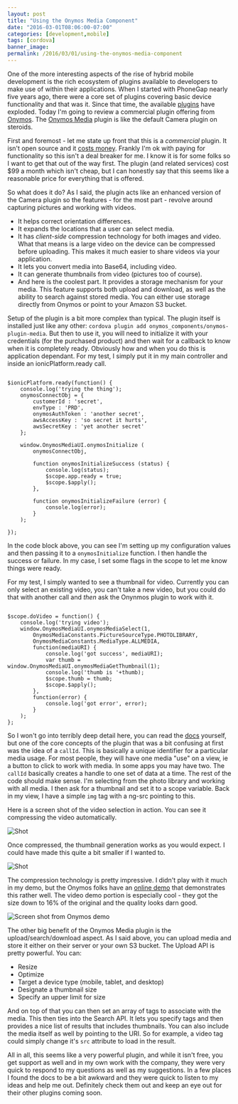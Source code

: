 ```yaml
---
layout: post
title: "Using the Onymos Media Component"
date: "2016-03-01T08:06:00-07:00"
categories: [development,mobile]
tags: [cordova]
banner_image: 
permalink: /2016/03/01/using-the-onymos-media-component
---
```


One of the more interesting aspects of the rise of hybrid mobile development is the rich ecosystem
of plugins available to developers to make use of within their applications. When I started with PhoneGap nearly five years ago, there were a core set of plugins covering basic device functionality and that was it. Since that time, the available [plugins](http://cordova.apache.org/plugins/) have exploded. Today I'm going to review a commercial plugin offering from [Onymos](https://www.onymos.com). The [Onymos Media](https://www.onymos.com/products/media) plugin is like the default Camera plugin on steroids.

<!--more-->

First and foremost - let me state up front that this is a *commercial* plugin. It isn't open source and it [costs money](https://www.onymos.com/pricing). Frankly I'm ok with paying for functionality so this isn't a deal breaker for me. I know it is for some folks so I want to get that out of the way first. The plugin (and related services) cost $99 a month which isn't cheap, but I can honestly say that this seems like a reasonable price for everything that is offered.

So what does it do? As I said, the plugin acts like an enhanced version of the Camera plugin so the features - for the most part - revolve around capturing pictures and working with videos.

* It helps correct orientation differences.
* It expands the locations that a user can select media. 
* It has *client-side* compression technology for both images and video. What that means is a large video on the device can be compressed before uploading. This makes it much easier to share videos via your application.
* It lets you convert media into Base64, including video.
* It can generate thumbnails from video (pictures too of course).
* And here is the coolest part. It provides a storage mechanism for your media. This feature supports both upload and download, as well as the ability to search against stored media. You can either use storage directly from Onymos or point to your Amazon S3 bucket.

Setup of the plugin is a bit more complex than typical. The plugin itself is installed just like any other: `cordova plugin add onymos_components/onymos-plugin-media`. But then to use it, you will need to initialize it with your credentials (for the purchased product) and then wait for a callback to know when it is completely ready. Obviously how and when you do this is application dependant. For my test, I simply put it in my main controller and inside an ionicPlatform.ready call.

<pre><code class="language-javascript">
$ionicPlatform.ready(function() {
	console.log(&#x27;trying the thing&#x27;);
	onymosConnectObj = {
		customerId : &#x27;secret&#x27;, 
		envType : &#x27;PRD&#x27;, 
		onymosAuthToken : &#x27;another secret&#x27;,
		awsAccessKey : &#x27;so secret it hurts&#x27;, 
		awsSecretKey : &#x27;yet another secret&#x27;
	};

	window.OnymosMediaUI.onymosInitialize ( 
		onymosConnectObj,

		function onymosInitializeSuccess (status) {
			console.log(status);
			$scope.app.ready = true;
			$scope.$apply();
		},

		function onymosInitializeFailure (error) {
			console.log(error);
		}
	);

});
</code></pre> 

In the code block above, you can see I'm setting up my configuration values and then passing it to a `onymosInitialize` function. I then handle the success or failure. In my case, I set some flags in the scope to let me know things were ready.

For my test, I simply wanted to see a thumbnail for video. Currently you can only select an existing video, you can't take a new video, but you could do that with another call and *then* ask the Onynmos plugin to work with it. 

<pre><code class="language-javascript">
$scope.doVideo = function() {
	console.log(&#x27;trying video&#x27;);
	window.OnymosMediaUI.onymosMediaSelect(1, 
		OnymosMediaConstants.PictureSourceType.PHOTOLIBRARY, 
		OnymosMediaConstants.MediaType.ALLMEDIA,
		function(mediaURI) {
			console.log(&#x27;got success&#x27;, mediaURI);
			var thumb = window.OnymosMediaUI.onymosMediaGetThumbnail(1);
			console.log(&#x27;thumb is &#x27;+thumb);
			$scope.thumb = thumb;
			$scope.$apply();
		}, 
		function(error) {
			console.log(&#x27;got error&#x27;, error);	
		}
	);
};
</code></pre>

So I won't go into terribly deep detail here, you can read the [docs](https://www.onymos.com/start/cordova-components) yourself, but one of the core concepts of the plugin that was a bit confusing at first was the idea of a `callId`. This is basically a unique identifier for a particular media usage. For most people, they will have one media "use" on a view, ie a button to click to work with media. In some apps you may have two. The `callId` basically creates a handle to one set of data at a time. The rest of the code should make sense. I'm selecting from the photo library and working with all media. I then ask for a thumbnail and set it to a scope variable. Back in my view, I have a simple `img` tag with a ng-src pointing to this.

Here is a screen shot of the video selection in action. You can see it compressing the video automatically.

![Shot](https://static.raymondcamden.com/images/2016/03/onymos1s.jpg)

Once compressed, the thumbnail generation works as you would expect. I could have made this quite a bit smaller if I wanted to.

![Shot](https://static.raymondcamden.com/images/2016/03/onymos2.jpg)

The compression technology is pretty impressive. I didn't play with it much in my demo, but the Onymos folks have an [online demo](https://www.onymos.com/blog) that demonstrates this rather well. The video demo portion is especially cool - they got the size down to 16% of the original and the quality looks darn good.

![Screen shot from Onymos demo](https://static.raymondcamden.com/images/2016/03/onymos3.jpg)

The other big benefit of the Onymos Media plugin is the upload/search/download aspect. As I said above, you can upload media and store it either on their server or your own S3 bucket. The Upload API is pretty powerful. You can:

* Resize
* Optimize
* Target a device type (mobile, tablet, and desktop)
* Designate a thumbnail size
* Specify an upper limit for size

And on top of that you can then set an array of tags to associate with the media. This then ties into the Search API. It lets you specify tags and then provides a nice list of results that includes thumbnails. You can also include the media itself as well by pointing to the URI. So for example, a video tag could simply change it's `src` attribute to load in the result. 

All in all, this seems like a very powerful plugin, and while it isn't free, you get support as well and in my own work with the company, they were very quick to respond to my questions as well as my suggestions. In a few places I found the docs to be a bit awkward and they were quick to listen to my ideas and help me out. Definitely check them out and keep an eye out for their other plugins coming soon.